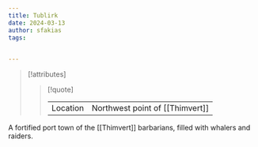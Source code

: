 ```yaml
---
title: Tublirk
date: 2024-03-13
author: sfakias
tags:
 

---
```

> [!attributes]
> 
> > [!quote]
> >
> > | | |
> > | --- | --- |
> > | Location | Northwest point of [[Thimvert]] |

A fortified port town of the [[Thimvert]] barbarians, filled with whalers and raiders.